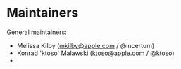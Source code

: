 # Maintainers

General maintainers:
* Melissa Kilby (mkilby@apple.com / @incertum)
* Konrad 'ktoso' Malawski (ktoso@apple.com / @ktoso)
* 
